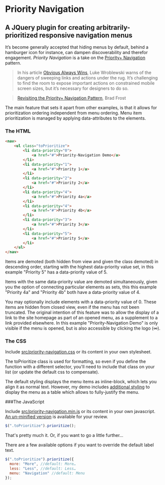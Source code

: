 ﻿# Priority Navigation

## A JQuery plugin for creating arbitrarily-prioritized responsive navigation menus

It’s become generally accepted that hiding menus by default, behind a hamburger icon for instance, can dampen discoverability and therefor engagement. *Priority Navigation* is a take on the [Priority+ Navigation](https://css-tricks.com/the-priority-navigation-pattern/) pattern.

>In his article [Obvious Always Wins](http://www.lukew.com/ff/entry.asp?1945), Luke Wroblewski warns of the dangers of sweeping links and actions under the rug. It’s challenging to find the room to expose important actions on constrained mobile screen sizes, but it’s necessary for designers to do so.

>[Revisiting the Priority+ Navigation Pattern](http://bradfrost.com/blog/post/revisiting-the-priority-pattern/), Brad Frost

The main feature that sets it apart from other examples, is that it allows for prioritization ordering independent from menu ordering. Menu item prioritization is managed by applying data-attributes to the elements.

### The HTML

```html
<nav>
	<ul class="toPrioritize">
		<li data-priority="0">
			<a href="#">Priority-Navigation Demo</a>
		</li>
		<li data-priority="1">
			<a href="#">Priority 1</a>
		</li>
		<li data-priority="2">
			<a href="#">Priority 2</a>
		</li>
		<li data-priority="4">
			<a href="#">Priority 4a</a>
		</li>
		<li data-priority="4">
			<a href="#">Priority 4b</a>
		</li>
		<li data-priority="3">
			<a href="#">Priority 3</a>
		</li>
		<li data-priority="5">
			<a href="#">Priority 5</a>
		</li>
	</ul>
</nav>
```

Items are demoted (both hidden from view and given the class demoted) in descending order, starting with the highest data-priority value set, in this example "Priority 5" has a data-priority value of 5.

Items with the same data-priority value are demoted simultaneously, given you the option of connecting particular elements as sets, this this example "Priority 4a" and "Priority 4b" both have a data-priority value of 4.

You may optionally include elements with a data-priority value of 0. These items are hidden from closed view, even if the menu has not been truncated. The original intention of this feature was to allow the display of a link to the site homepage as part of an opened menu, as a supplement to a link provided elsewhere. In this example "Priority-Navigation Demo" is only visible if the menu is opened, but is also accessible by clicking the logo (∞).

### The CSS

Include [src/priority-navigation.css](https://github.com/matthornsby/priority-navigation/blob/master/src/priority-navigation.css) or its content in your own stylesheet.

The toPrioritize class is used for formatting, so even if you define the function with a different selector, you'll need to include that class on your list (or update the default css to compensate).

The default styling displays the menu items as inline-block, which lets you align it as normal text. However, my demo includes [additional styling](https://github.com/matthornsby/priority-navigation/blob/master/demo/demo-nav.css) to display the menu as a table which allows to fully-justify the menu.

###The JavaScript

Include [src/priority-navigation.min.js](https://github.com/matthornsby/priority-navigation/blob/master/src/priority-navigation.min.js) or its content in your own javascript. [An un-minified version](https://github.com/matthornsby/priority-navigation/blob/master/src/priority-navigation.js) is available for your review.

```js
$(".toPrioritize").prioritize();
```

That's pretty much it. Or, if you want to go a little further…

There are a few available options if you want to override the default label text.

```js
$(".toPrioritize").prioritize({
  more: "More", //default: More…
  less: "Less", //default: Less…
  menu: "Navigation" //default: Menu
});
```
